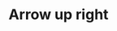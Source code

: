 ---
title: Arrow up right
tags: ["arrow", "up", "right", "direction", "pointer"]
icon: arrow-up-right
svg: '<svg xmlns="http://www.w3.org/2000/svg" width="24" height="24" fill="none" viewBox="0 0 24 24" stroke-width="1.5" stroke-linecap="round" stroke-linejoin="round" stroke="currentColor"><path d="m6.5 17.5 11-11m0 0h-9m9 0v9"/></svg>'
---
